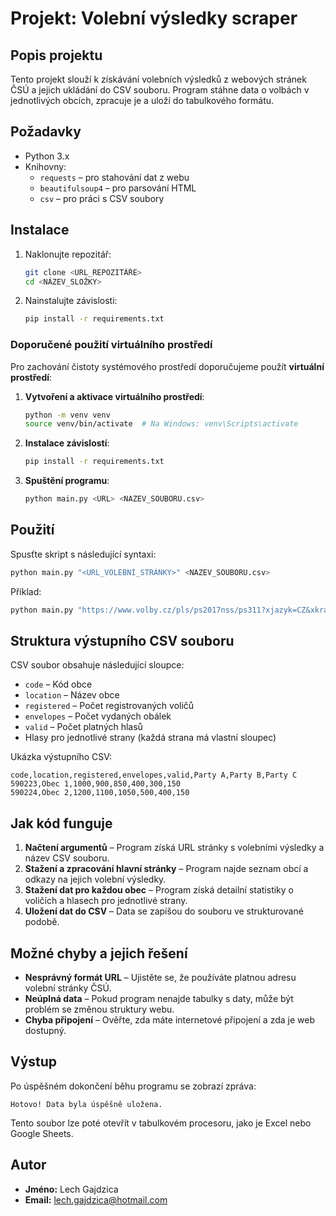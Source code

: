 # Projekt: Volební výsledky scraper

## Popis projektu
Tento projekt slouží k získávání volebních výsledků z webových stránek ČSÚ a jejich ukládání do CSV souboru. Program stáhne data o volbách v jednotlivých obcích, zpracuje je a uloží do tabulkového formátu.

## Požadavky
- Python 3.x
- Knihovny:
  - `requests` – pro stahování dat z webu
  - `beautifulsoup4` – pro parsování HTML
  - `csv` – pro práci s CSV soubory

## Instalace
1. Naklonujte repozitář:
   ```sh
   git clone <URL_REPOZITÁŘE>
   cd <NÁZEV_SLOŽKY>
   ```
2. Nainstalujte závislosti:
   ```sh
   pip install -r requirements.txt
   ```

### Doporučené použití virtuálního prostředí
Pro zachování čistoty systémového prostředí doporučujeme použít **virtuální prostředí**:

1. **Vytvoření a aktivace virtuálního prostředí**:
   ```sh
   python -m venv venv
   source venv/bin/activate  # Na Windows: venv\Scripts\activate
   ```

2. **Instalace závislostí**:
   ```sh
   pip install -r requirements.txt
   ```

3. **Spuštění programu**:
   ```sh
   python main.py <URL> <NAZEV_SOUBORU.csv>
   ```

## Použití
Spusťte skript s následující syntaxi:
```sh
python main.py "<URL_VOLEBNÍ_STRÁNKY>" <NAZEV_SOUBORU.csv>
```
Příklad:
```sh
python main.py "https://www.volby.cz/pls/ps2017nss/ps311?xjazyk=CZ&xkraj=12&xobec=590223&xvyber=7103" ukol.csv
```

## Struktura výstupního CSV souboru
CSV soubor obsahuje následující sloupce:
- `code` – Kód obce
- `location` – Název obce
- `registered` – Počet registrovaných voličů
- `envelopes` – Počet vydaných obálek
- `valid` – Počet platných hlasů
- Hlasy pro jednotlivé strany (každá strana má vlastní sloupec)

Ukázka výstupního CSV:
```
code,location,registered,envelopes,valid,Party A,Party B,Party C
590223,Obec 1,1000,900,850,400,300,150
590224,Obec 2,1200,1100,1050,500,400,150
```

## Jak kód funguje
1. **Načtení argumentů** – Program získá URL stránky s volebními výsledky a název CSV souboru.
2. **Stažení a zpracování hlavní stránky** – Program najde seznam obcí a odkazy na jejich volební výsledky.
3. **Stažení dat pro každou obec** – Program získá detailní statistiky o voličích a hlasech pro jednotlivé strany.
4. **Uložení dat do CSV** – Data se zapíšou do souboru ve strukturované podobě.

## Možné chyby a jejich řešení
- **Nesprávný formát URL** – Ujistěte se, že používáte platnou adresu volební stránky ČSÚ.
- **Neúplná data** – Pokud program nenajde tabulky s daty, může být problém se změnou struktury webu.
- **Chyba připojení** – Ověřte, zda máte internetové připojení a zda je web dostupný.

## Výstup
Po úspěšném dokončení běhu programu se zobrazí zpráva:
```
Hotovo! Data byla úspěšně uložena.
```
Tento soubor lze poté otevřít v tabulkovém procesoru, jako je Excel nebo Google Sheets.

## Autor
- **Jméno:** Lech Gajdzica
- **Email:** lech.gajdzica@hotmail.com


